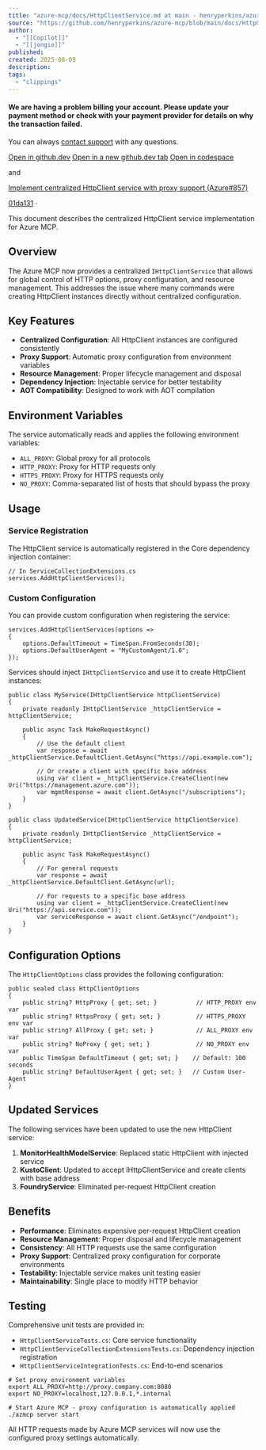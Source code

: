 ```yaml
---
title: "azure-mcp/docs/HttpClientService.md at main · henryperkins/azure-mcp"
source: "https://github.com/henryperkins/azure-mcp/blob/main/docs/HttpClientService.md"
author:
  - "[[Copilot]]"
  - "[[jongio]]"
published:
created: 2025-08-09
description:
tags:
  - "clippings"
---
```

#### We are having a problem billing your account. Please update your payment method or check with your payment provider for details on why the transaction failed.

You can always [contact support](https://github.com/contact) with any questions.

[Open in github.dev](https://github.dev/) [Open in a new github.dev tab](https://github.dev/) [Open in codespace](https://github.com/codespaces/new/henryperkins/azure-mcp/tree/main?resume=1)

and

[Implement centralized HttpClient service with proxy support (](https://github.com/henryperkins/azure-mcp/commit/01da131db7899f9cf3334e2641637bdd2e74f89a)[Azure#857](https://github.com/Azure/azure-mcp/pull/857)[)](https://github.com/henryperkins/azure-mcp/commit/01da131db7899f9cf3334e2641637bdd2e74f89a)

[01da131](https://github.com/henryperkins/azure-mcp/commit/01da131db7899f9cf3334e2641637bdd2e74f89a) ·

This document describes the centralized HttpClient service implementation for Azure MCP.

## Overview

The Azure MCP now provides a centralized `IHttpClientService` that allows for global control of HTTP options, proxy configuration, and resource management. This addresses the issue where many commands were creating HttpClient instances directly without centralized configuration.

## Key Features

- **Centralized Configuration**: All HttpClient instances are configured consistently
- **Proxy Support**: Automatic proxy configuration from environment variables
- **Resource Management**: Proper lifecycle management and disposal
- **Dependency Injection**: Injectable service for better testability
- **AOT Compatibility**: Designed to work with AOT compilation

## Environment Variables

The service automatically reads and applies the following environment variables:

- `ALL_PROXY`: Global proxy for all protocols
- `HTTP_PROXY`: Proxy for HTTP requests only
- `HTTPS_PROXY`: Proxy for HTTPS requests only
- `NO_PROXY`: Comma-separated list of hosts that should bypass the proxy

## Usage

### Service Registration

The HttpClient service is automatically registered in the Core dependency injection container:

```
// In ServiceCollectionExtensions.cs
services.AddHttpClientServices();
```

### Custom Configuration

You can provide custom configuration when registering the service:

```
services.AddHttpClientServices(options =>
{
    options.DefaultTimeout = TimeSpan.FromSeconds(30);
    options.DefaultUserAgent = "MyCustomAgent/1.0";
});
```

Services should inject `IHttpClientService` and use it to create HttpClient instances:

```
public class MyService(IHttpClientService httpClientService)
{
    private readonly IHttpClientService _httpClientService = httpClientService;

    public async Task MakeRequestAsync()
    {
        // Use the default client
        var response = await _httpClientService.DefaultClient.GetAsync("https://api.example.com");

        // Or create a client with specific base address
        using var client = _httpClientService.CreateClient(new Uri("https://management.azure.com"));
        var mgmtResponse = await client.GetAsync("/subscriptions");
    }
}
```
```
public class UpdatedService(IHttpClientService httpClientService)
{
    private readonly IHttpClientService _httpClientService = httpClientService;

    public async Task MakeRequestAsync()
    {
        // For general requests
        var response = await _httpClientService.DefaultClient.GetAsync(url);

        // For requests to a specific base address
        using var client = _httpClientService.CreateClient(new Uri("https://api.service.com"));
        var serviceResponse = await client.GetAsync("/endpoint");
    }
}
```

## Configuration Options

The `HttpClientOptions` class provides the following configuration:

```
public sealed class HttpClientOptions
{
    public string? HttpProxy { get; set; }           // HTTP_PROXY env var
    public string? HttpsProxy { get; set; }          // HTTPS_PROXY env var
    public string? AllProxy { get; set; }            // ALL_PROXY env var
    public string? NoProxy { get; set; }             // NO_PROXY env var
    public TimeSpan DefaultTimeout { get; set; }    // Default: 100 seconds
    public string? DefaultUserAgent { get; set; }   // Custom User-Agent
}
```

## Updated Services

The following services have been updated to use the new HttpClient service:

1. **MonitorHealthModelService**: Replaced static HttpClient with injected service
2. **KustoClient**: Updated to accept IHttpClientService and create clients with base address
3. **FoundryService**: Eliminated per-request HttpClient creation

## Benefits

- **Performance**: Eliminates expensive per-request HttpClient creation
- **Resource Management**: Proper disposal and lifecycle management
- **Consistency**: All HTTP requests use the same configuration
- **Proxy Support**: Centralized proxy configuration for corporate environments
- **Testability**: Injectable service makes unit testing easier
- **Maintainability**: Single place to modify HTTP behavior

## Testing

Comprehensive unit tests are provided in:

- `HttpClientServiceTests.cs`: Core service functionality
- `HttpClientServiceCollectionExtensionsTests.cs`: Dependency injection registration
- `HttpClientServiceIntegrationTests.cs`: End-to-end scenarios
```
# Set proxy environment variables
export ALL_PROXY=http://proxy.company.com:8080
export NO_PROXY=localhost,127.0.0.1,*.internal

# Start Azure MCP - proxy configuration is automatically applied
./azmcp server start
```

All HTTP requests made by Azure MCP services will now use the configured proxy settings automatically.